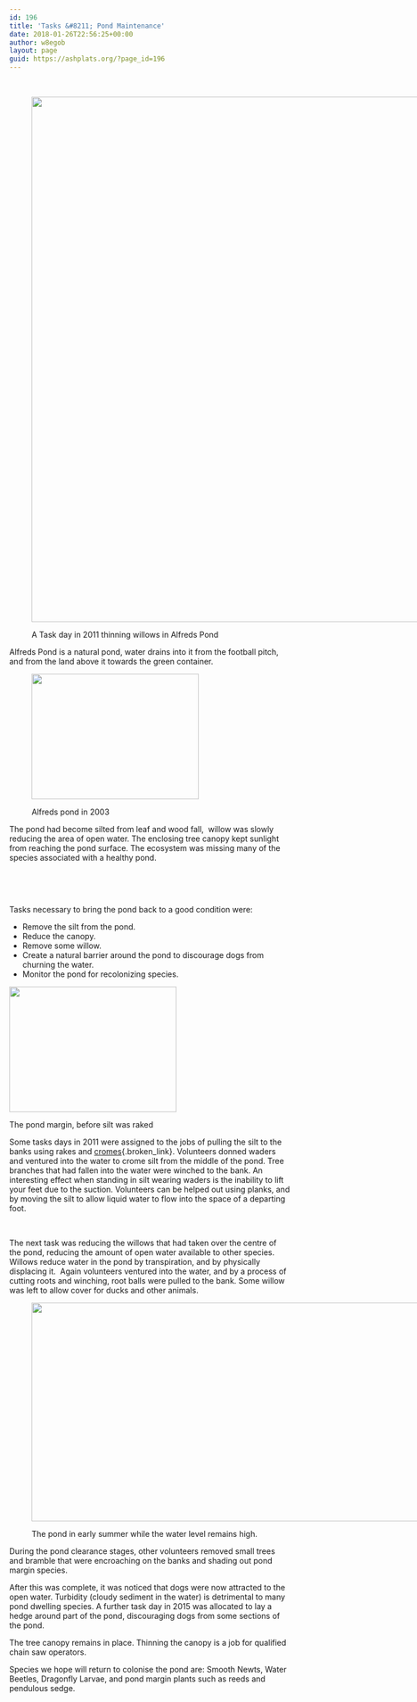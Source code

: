 ```yaml
---
id: 196
title: 'Tasks &#8211; Pond Maintenance'
date: 2018-01-26T22:56:25+00:00
author: w8egob
layout: page
guid: https://ashplats.org/?page_id=196
---
```

&nbsp;<figure id="attachment_203" class="thumbnail wp-caption alignnone" style="width: 2852px">

[<img class="wp-image-203 size-full" src="https://ashplats.org/wp-content/uploads/2018/01/pond_wide.jpg" alt="" width="2842" height="942" srcset="https://ashplats.org/wp-content/uploads/2018/01/pond_wide.jpg 2842w, https://ashplats.org/wp-content/uploads/2018/01/pond_wide-300x99.jpg 300w, https://ashplats.org/wp-content/uploads/2018/01/pond_wide-768x255.jpg 768w, https://ashplats.org/wp-content/uploads/2018/01/pond_wide-1024x339.jpg 1024w" sizes="(max-width: 2842px) 100vw, 2842px" />](https://ashplats.org/wp-content/uploads/2018/01/pond_wide.jpg)<figcaption class="caption wp-caption-text">A Task day in 2011 thinning willows in Alfreds Pond</figcaption></figure> 

Alfreds Pond is a natural pond, water drains into it from the football pitch, and from the land above it towards the green container.<figure id="attachment_200" class="thumbnail wp-caption alignleft" style="width: 310px">

[<img class="wp-image-200 size-medium" src="https://ashplats.org/wp-content/uploads/2018/01/2003-Pond-Condition-300x225.jpg" alt="" width="300" height="225" srcset="https://ashplats.org/wp-content/uploads/2018/01/2003-Pond-Condition-300x225.jpg 300w, https://ashplats.org/wp-content/uploads/2018/01/2003-Pond-Condition-768x576.jpg 768w, https://ashplats.org/wp-content/uploads/2018/01/2003-Pond-Condition-1024x768.jpg 1024w, https://ashplats.org/wp-content/uploads/2018/01/2003-Pond-Condition-640x480.jpg 640w, https://ashplats.org/wp-content/uploads/2018/01/2003-Pond-Condition.jpg 1600w" sizes="(max-width: 300px) 100vw, 300px" />](https://ashplats.org/wp-content/uploads/2018/01/2003-Pond-Condition.jpg)<figcaption class="caption wp-caption-text">Alfreds pond in 2003</figcaption></figure> 

The pond had become silted from leaf and wood fall,  willow was slowly reducing the area of open water. The enclosing tree canopy kept sunlight from reaching the pond surface. The ecosystem was missing many of the species associated with a healthy pond.

&nbsp;

&nbsp;

Tasks necessary to bring the pond back to a good condition were:

  * Remove the silt from the pond.
  * Reduce the canopy.
  * Remove some willow.
  * Create a natural barrier around the pond to discourage dogs from churning the water.
  * Monitor the pond for recolonizing species.<figure id="attachment_199" class="thumbnail wp-caption alignright" style="width: 310px">

[<img class="wp-image-199 size-medium" src="https://ashplats.org/wp-content/uploads/2018/01/DSCF2261-300x225.jpg" alt="" width="300" height="225" srcset="https://ashplats.org/wp-content/uploads/2018/01/DSCF2261-300x225.jpg 300w, https://ashplats.org/wp-content/uploads/2018/01/DSCF2261-768x576.jpg 768w, https://ashplats.org/wp-content/uploads/2018/01/DSCF2261-1024x768.jpg 1024w, https://ashplats.org/wp-content/uploads/2018/01/DSCF2261-640x480.jpg 640w" sizes="(max-width: 300px) 100vw, 300px" />](https://ashplats.org/wp-content/uploads/2018/01/DSCF2261.jpg)<figcaption class="caption wp-caption-text">The pond margin, before silt was raked</figcaption></figure> 

Some tasks days in 2011 were assigned to the jobs of pulling the silt to the banks using rakes and [cromes](http://www.conservationgroups.org.uk/article/tools_crome/){.broken_link}. Volunteers donned waders and ventured into the water to crome silt from the middle of the pond. Tree branches that had fallen into the water were winched to the bank. An interesting effect when standing in silt wearing waders is the inability to lift your feet due to the suction. Volunteers can be helped out using planks, and by moving the silt to allow liquid water to flow into the space of a departing foot.

&nbsp;

The next task was reducing the willows that had taken over the centre of the pond, reducing the amount of open water available to other species. Willows reduce water in the pond by transpiration, and by physically displacing it.  Again volunteers ventured into the water, and by a process of cutting roots and winching, root balls were pulled to the bank. Some willow was left to allow cover for ducks and other animals.<figure id="attachment_198" class="thumbnail wp-caption alignnone" style="width: 707px">

[<img class="wp-image-198 size-large" src="https://ashplats.org/wp-content/uploads/2018/01/P1010531-1024x576.jpg" alt="" width="697" height="392" srcset="https://ashplats.org/wp-content/uploads/2018/01/P1010531-1024x576.jpg 1024w, https://ashplats.org/wp-content/uploads/2018/01/P1010531-300x169.jpg 300w, https://ashplats.org/wp-content/uploads/2018/01/P1010531-768x432.jpg 768w" sizes="(max-width: 697px) 100vw, 697px" />](https://ashplats.org/wp-content/uploads/2018/01/P1010531.jpg)<figcaption class="caption wp-caption-text">The pond in early summer while the water level remains high.</figcaption></figure> 

During the pond clearance stages, other volunteers removed small trees and bramble that were encroaching on the banks and shading out pond margin species.

After this was complete, it was noticed that dogs were now attracted to the open water. Turbidity (cloudy sediment in the water) is detrimental to many pond dwelling species. A further task day in 2015 was allocated to lay a hedge around part of the pond, discouraging dogs from some sections of the pond.

The tree canopy remains in place. Thinning the canopy is a job for qualified chain saw operators.

Species we hope will return to colonise the pond are: Smooth Newts, Water Beetles, Dragonfly Larvae, and pond margin plants such as reeds and pendulous sedge.
